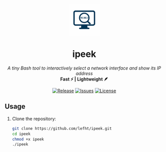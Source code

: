 <p align="center">
  <img src="https://raw.githubusercontent.com/lefht/ipeek/main/logo.png" width="100" alt="ipeek logo"/>
</p>

<h1 align="center">ipeek</h1>

<p align="center">
  <i>A tiny Bash tool to interactively select a network interface and show its IP address</i><br/>
  <b>Fast ⚡ | Lightweight 🪶 </b>
</p>

<p align="center">
  <a href="https://github.com/lefht/ipeek/releases"><img alt="Release" src="https://img.shields.io/github/v/release/lefht/ipeek?style=flat-square"></a>
  <a href="https://github.com/lefht/ipeek/issues"><img alt="Issues" src="https://img.shields.io/github/issues/lefht/ipeek?style=flat-square"></a>
  <a href="https://github.com/lefht/ipeek/blob/main/LICENSE"><img alt="License" src="https://img.shields.io/github/license/lefht/ipeek?style=flat-square"></a>
</p>

## Usage

1. Clone the repository:
   ```bash
   git clone https://github.com/lefht/ipeek.git
   cd ipeek
   chmod +x ipeek
   ./ipeek
